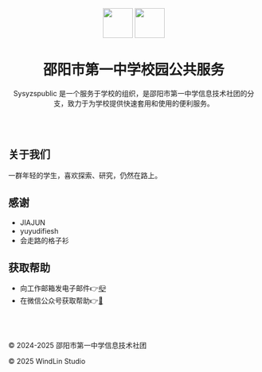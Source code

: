 <div align="center">
<image src="https://sysyzspublic.github.io/icon/一中校徽.png" height="60"/> <image src="https://sysyzspublic.github.io/icon/圆角-SYSYZ-ITCOM.png" height="60"/> 
<h1 align="center">邵阳市第一中学校园公共服务</h1>

Sysyzspublic 是一个服务于学校的组织，是邵阳市第一中学信息技术社团的分支，致力于为学校提供快速套用和使用的便利服务。

</div>

<br>
<br>

## 关于我们
一群年轻的学生，喜欢探索、研究，仍然在路上。

## 感谢
- JIAJUN
- yuyudifiesh
- 会走路的格子衫

## 获取帮助
- 向工作邮箱发电子邮件👉[📪](mailto:sysyzspublic@outlook.com)
- 在微信公众号获取帮助👉[💬](https://sysyzspublic.github.io/pub/weixin_qrcode.html)

<br>
<br>
<br>
&copy; 2024-2025 邵阳市第一中学信息技术社团

&copy; 2025 WindLin Studio
